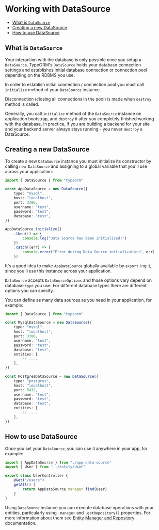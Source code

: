 # Working with DataSource

-   [What is `DataSource`](#what-is-datasource)
-   [Creating a new DataSource](#creating-a-new-datasource)
-   [How to use DataSource](#how-to-use-datasource)

## What is `DataSource`

Your interaction with the database is only possible once you setup a `DataSource`.
TypeORM's `DataSource` holds your database connection settings and
establishes initial database connection or connection pool depending on the RDBMS you use.

In order to establish initial connection / connection pool you must call `initialize` method of your `DataSource` instance.

Disconnection (closing all connections in the pool) is made when `destroy` method is called.

Generally, you call `initialize` method of the `DataSource` instance on application bootstrap,
and `destroy` it after you completely finished working with the database.
In practice, if you are building a backend for your site and your backend server always stays running -
you never `destroy` a DataSource.

## Creating a new DataSource

To create a new `DataSource` instance you must initialize its constructor by calling `new DataSource`
and assigning to a global variable that you'll use across your application:

```typescript
import { DataSource } from "typeorm"

const AppDataSource = new DataSource({
    type: "mysql",
    host: "localhost",
    port: 3306,
    username: "test",
    password: "test",
    database: "test",
})

AppDataSource.initialize()
    .then(() => {
        console.log("Data Source has been initialized!")
    })
    .catch((err) => {
        console.error("Error during Data Source initialization", err)
    })
```

It's a good idea to make `AppDataSource` globally available by `export`-ing it, since you'll
use this instance across your application.

`DataSource` accepts `DataSourceOptions` and those options vary depend on database `type` you use.
For different database types there are different options you can specify.

You can define as many data sources as you need in your application, for example:

```typescript
import { DataSource } from "typeorm"

const MysqlDataSource = new DataSource({
    type: "mysql",
    host: "localhost",
    port: 3306,
    username: "test",
    password: "test",
    database: "test",
    entities: [
        // ....
    ],
})

const PostgresDataSource = new DataSource({
    type: "postgres",
    host: "localhost",
    port: 5432,
    username: "test",
    password: "test",
    database: "test",
    entities: [
        // ....
    ],
})
```

## How to use DataSource

Once you set your `DataSource`, you can use it anywhere in your app, for example:

```typescript
import { AppDataSource } from "./app-data-source"
import { User } from "../entity/User"

export class UserController {
    @Get("/users")
    getAll() {
        return AppDataSource.manager.find(User)
    }
}
```

Using `DataSource` instance you can execute database operations with your entities,
particularly using `.manager` and `.getRepository()` properties.
For more information about them see [Entity Manager and Repository](working-with-entity-manager.md) documentation.
